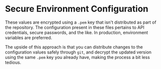 # Secure Environment Configuration

These values are encrypted using a `.pem` key that isn't distributed as part of the repository. The configuration present in these files pertains to API credentials, secure passwords, and the like. In production, environment variables are preferred.

The upside of this approach is that you can distribute changes to the configuration values safely through `git`, and decrypt the updated version using the same `.pem` key you already have, making the process a bit less tedious.